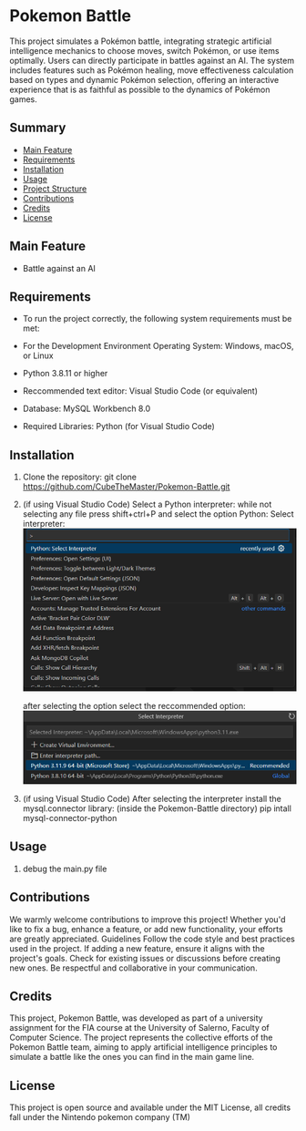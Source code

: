 # Pokemon Battle
This project simulates a Pokémon battle, integrating strategic artificial intelligence mechanics to choose moves, switch Pokémon, or use items optimally. Users can directly participate in battles against an AI. The system includes features such as Pokémon healing, move effectiveness calculation based on types and dynamic Pokémon selection, offering an interactive experience that is as faithful as possible to the dynamics of Pokémon games.

## Summary

- [Main Feature](#Main-Feature)
- [Requirements](#Requirements)
- [Installation](#Installation)
- [Usage](#Usage)
- [Project Structure](#Project-Structure)
- [Contributions](#Contributions)
- [Credits](#Credits)
- [License](#License)

## Main Feature

- Battle against an AI

## Requirements

- To run the project correctly, the following system requirements must be met:

- For the Development Environment
  Operating System: Windows, macOS, or Linux
- Python 3.8.11 or higher
- Reccommended text editor: Visual Studio Code (or equivalent)
- Database: MySQL Workbench 8.0
- Required Libraries: Python (for Visual Studio Code)

## Installation

1. Clone the repository:
     git clone https://github.com/CubeTheMaster/Pokemon-Battle.git

2. (if using Visual Studio Code) Select a Python interpreter:
     while not selecting any file press shift+ctrl+P and select the option Python: Select interpreter:
         ![Img not loaded](github_img/Instructions_1.png)

     after selecting the option select the reccommended option:
         ![Img not loaded](github_img/Instructions_2.png)

3. (if using Visual Studio Code) After selecting the interpreter install the mysql.connector library:
     (inside the Pokemon-Battle directory) pip intall mysql-connector-python

## Usage

1. debug the main.py file

## Contributions

We warmly welcome contributions to improve this project! Whether you'd like to fix a bug, enhance a feature, or add new functionality, your efforts are greatly appreciated.
Guidelines
Follow the code style and best practices used in the project.
If adding a new feature, ensure it aligns with the project's goals.
Check for existing issues or discussions before creating new ones.
Be respectful and collaborative in your communication.

## Credits

This project, Pokemon Battle, was developed as part of a university assignment for the FIA course at the University of Salerno, Faculty of Computer Science. The project represents the collective efforts of the Pokemon Battle team, aiming to apply artificial intelligence principles to simulate a battle like the ones you can find in the main game line.

## License

This project is open source and available under the MIT License, all credits fall under the Nintendo pokemon company (TM)
